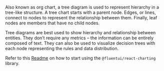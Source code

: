 Also known as org chart, a tree diagram is used to represent hierarchy in a tree-like structure. A tree chart starts with a parent node. Edges, or lines, connect to nodes to represent the relationship between them. Finally, leaf nodes are members that have no child nodes.

Tree diagrams are best used to show hierarchy and relationship between entities. They don’t require any metrics – the information can be entirely composed of text. They can also be used to visualize decision trees with each node representing the rules and data distribution.

Refer to this [Readme](https://github.com/microsoft/fluentui/blob/master/packages/charts/react-charting/README.md) on how to start using the `@fluentui/react-charting` library.
